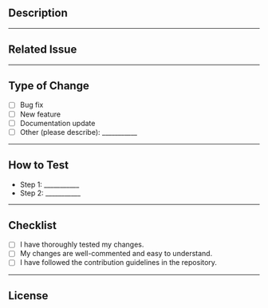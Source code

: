 ## Description
<!-- Describe the changes made in this pull request. Be clear and concise about what was done and why. Include any relevant context, such as why this change is necessary or any dependencies. -->

---

## Related Issue
<!-- If this pull request is related to any issue, please reference it here (e.g., "Fixes #123"). If no issue exists, you can create one to track this. -->

---

## Type of Change
<!-- Please select the type of change you're making -->
- [ ] Bug fix
- [ ] New feature
- [ ] Documentation update
- [ ] Other (please describe): ___________

---

## How to Test
<!-- Provide clear steps to test your changes. For example, include:
1. How to compile or run the project.
2. What specific parts of the application to test.
3. Any test data needed, or environment setup required.
-->
- Step 1: ___________
- Step 2: ___________

---

## Checklist
- [ ] I have thoroughly tested my changes.
- [ ] My changes are well-commented and easy to understand.
- [ ] I have followed the contribution guidelines in the repository.

---

## License
<!-- By submitting a pull request, you agree that your contributions will be licensed under the project's license. -->
